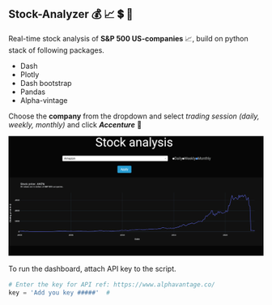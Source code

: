 ## Stock-Analyzer :moneybag: :chart_with_upwards_trend: :heavy_dollar_sign: :dart:

Real-time stock analysis of **S&P 500 US-companies** :chart_with_upwards_trend:, build on python stack of following packages.
* Dash
* Plotly
* Dash bootstrap
* Pandas
* Alpha-vintage

Choose the **company** from the dropdown and select *trading session (daily, weekly, monthly)*  and click ***Accenture***	:dart:

![Dashborad](../assets/dashboards/stock-mark.png)

To run the dashboard, attach API key to the script.
```python
# Enter the key for API ref: https://www.alphavantage.co/
key = 'Add you key #####'  #
```
